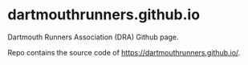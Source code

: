 # dartmouthrunners.github.io

Dartmouth Runners Association (DRA) Github page.

Repo contains the source code of https://dartmouthrunners.github.io/.
